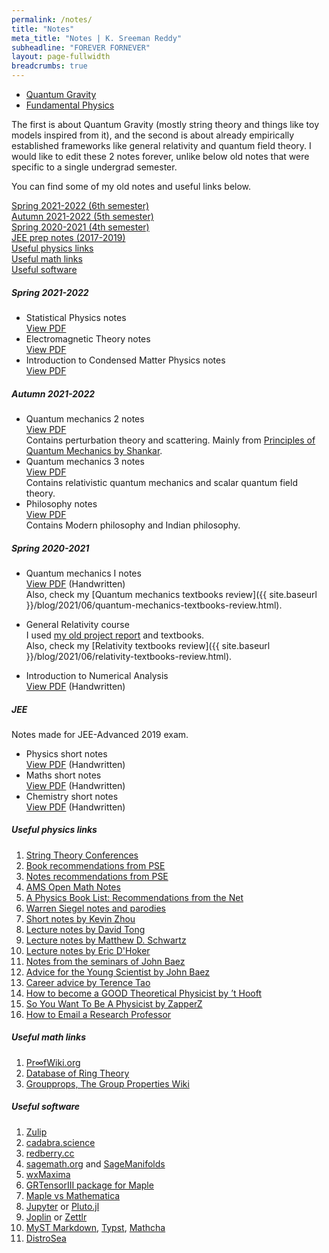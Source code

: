 ```yaml
---
permalink: /notes/
title: "Notes"
meta_title: "Notes | K. Sreeman Reddy"
subheadline: "FOREVER FORNEVER"
layout: page-fullwidth
breadcrumbs: true
---
```

- <a href='{{ site.baseurl }}/files/QG.pdf' target="_blank">Quantum Gravity</a><br>
- <a href='{{ site.baseurl }}/files/FP.pdf' target="_blank">Fundamental Physics</a><br>

The first is about Quantum Gravity (mostly string theory and things like toy models inspired from it), and the second is about already empirically established frameworks like general relativity and quantum field theory. I would like to edit these 2 notes forever, unlike below old notes that were specific to a single undergrad semester.

You can find some of my old notes and useful links below.

[Spring 2021-2022 (6th semester)](#spring-2021-2022)<br>
[Autumn 2021-2022 (5th semester)](#autumn-2021-2022)<br>
[Spring 2020-2021 (4th semester)](#spring-2020-2021)<br>
[JEE prep notes (2017-2019)](#jee)<br>
[Useful physics links](#useful-physics-links)<br>
[Useful math links](#useful-math-links)<br>
[Useful software](#useful-software)

##### Spring 2021-2022
- Statistical Physics notes<br>
<a href='{{ site.baseurl }}/files/StatPhy.pdf' target="_blank">View PDF</a><br>
- Electromagnetic Theory notes<br>
<a href='{{ site.baseurl }}/files/EMT.pdf' target="_blank">View PDF</a><br>
- Introduction to Condensed Matter Physics notes<br>
<a href='{{ site.baseurl }}/files/CondMat.pdf' target="_blank">View PDF</a><br>

##### Autumn 2021-2022
- Quantum mechanics 2 notes<br>
<a href='{{ site.baseurl }}/files/QM2.pdf' target="_blank">View PDF</a><br>
Contains perturbation theory and scattering. Mainly from <a href='https://www.google.co.in/books/edition/Principles_of_Quantum_Mechanics/sDvrBwAAQBAJ?hl=en&gbpv=1&printsec=frontcover' target="_blank">Principles of Quantum Mechanics by Shankar</a>.<br>
- Quantum mechanics 3 notes<br>
<a href='{{ site.baseurl }}/files/QM3.pdf' target="_blank">View PDF</a><br>
Contains relativistic quantum mechanics and scalar quantum field theory.
- Philosophy notes<br>
<a href='{{ site.baseurl }}/files/Philosophy.pdf' target="_blank">View PDF</a><br>
Contains Modern philosophy and Indian philosophy.<br>
##### Spring 2020-2021

- Quantum mechanics I notes<br>
<a href='{{ site.baseurl }}/files/QM1.pdf' target="_blank">View PDF</a> (Handwritten)<br>
Also, check my [Quantum mechanics textbooks review]({{ site.baseurl }}/blog/2021/06/quantum-mechanics-textbooks-review.html).

- General Relativity course<br>
I used <a href='{{ site.baseurl }}/projects/#special-and-general-relativity-april-2020'>my old project report</a> and textbooks.<br>
Also, check my [Relativity textbooks review]({{ site.baseurl }}/blog/2021/06/relativity-textbooks-review.html).

- Introduction to Numerical Analysis<br>
<a href='{{ site.baseurl }}/files/NA.pdf' target="_blank">View PDF</a> (Handwritten)<br>
##### JEE

Notes made for JEE-Advanced 2019 exam.
- Physics short notes<br>
<a href='{{ site.baseurl }}/files/P.pdf' target="_blank">View PDF</a> (Handwritten)<br>
- Maths short notes<br>
<a href='{{ site.baseurl }}/files/M.pdf' target="_blank">View PDF</a> (Handwritten)<br>
- Chemistry short notes<br>
<a href='{{ site.baseurl }}/files/C.pdf' target="_blank">View PDF</a> (Handwritten)<br>

##### Useful physics links

1. <a href='https://www.stringwiki.org/wiki/Conferences' target="_blank">String Theory Conferences</a><br>
1. <a href='https://physics.stackexchange.com/questions/12175/book-recommendations' target="_blank">Book recommendations from PSE</a><br>
1. <a href='https://physics.stackexchange.com/questions/101187/best-sets-of-physics-lecture-notes-and-articles' target="_blank">Notes recommendations from PSE</a><br>
1. <a href='https://www.ams.org/open-math-notes' target="_blank">AMS Open Math Notes</a><br>
1. <a href='https://math.ucr.edu/home/baez/physics/Administrivia/booklist.html' target="_blank">A Physics Book List: Recommendations from the Net</a><br>
1. <a href='http://insti.physics.sunysb.edu/~siegel/' target="_blank">Warren Siegel notes and parodies</a><br>
1. <a href='https://knzhou.github.io/#lectures' target="_blank">Short notes by Kevin Zhou</a><br>
1. <a href='http://www.damtp.cam.ac.uk/user/tong/teaching.html' target="_blank">Lecture notes by David Tong</a><br>
1. <a href='https://scholar.harvard.edu/schwartz/teaching' target="_blank">Lecture notes by Matthew D. Schwartz </a><br>
1. <a href='https://www.pa.ucla.edu/faculty-websites/dhoker-lecture-notes.html' target="_blank">Lecture notes by Eric D'Hoker</a><br>
1. <a href='https://math.ucr.edu/home/baez/QG.html' target="_blank">Notes from the seminars of John Baez</a><br>
1. <a href='https://math.ucr.edu/home/baez/advice.html' target="_blank">Advice for the Young Scientist by John Baez</a><br>
1. <a href='https://terrytao.wordpress.com/career-advice/' target="_blank">Career advice by Terence Tao</a><br>
1. <a href='https://goodtheorist.science/' target="_blank">How to become a GOOD Theoretical Physicist by ’t Hooft</a><br>
1. <a href='https://docs.google.com/document/d/1KBovBeg_kl6nAk8fTBYQdHMo8o3o0IgunPE3R7_OEHM/edit' target="_blank">So You Want To Be A Physicist by ZapperZ</a><br>
1. <a href='https://ugr.ue.ucsc.edu/email' target="_blank">How to Email a Research Professor</a><br>

##### Useful math links

1) <a href='https://proofwiki.org/wiki/Main_Page' target="_blank">Pr∞fWiki.org</a><br>
2) <a href='https://ringtheory.herokuapp.com/' target="_blank">Database of Ring Theory</a><br>
3) <a href='https://groupprops.subwiki.org/wiki/Main_Page' target="_blank">Groupprops, The Group Properties Wiki</a><br>

##### Useful software

1. <a href='https://zulip.com/for/research/' target="_blank">Zulip</a><br>
1. <a href='https://cadabra.science/' target="_blank">cadabra.science</a><br>
1. <a href='http://redberry.cc/' target="_blank">redberry.cc</a><br>
1. <a href='https://www.sagemath.org/' target="_blank">sagemath.org</a> and <a href='https://sagemanifolds.obspm.fr/' target="_blank">SageManifolds</a><br>
1. <a href='http://wxmaxima-developers.github.io/wxmaxima/' target="_blank">wxMaxima</a><br>
1. <a href='https://github.com/grtensor/grtensor' target="_blank">GRTensorIII package for Maple</a><br>
1. <a href='https://www.maplesoft.com/products/maple/compare/HowMapleComparestoMathematica.pdf' target="_blank">Maple vs Mathematica</a><br>
1. <a href='https://jupyter.org/' target="_blank">Jupyter</a> or <a href='https://plutojl.org' target="_blank">Pluto.jl</a><br>
1. <a href='https://joplinapp.org/' target="_blank">Joplin</a> or <a href='https://www.zettlr.com/' target="_blank">Zettlr</a><br>
1. <a href='https://mystmd.org/' target="_blank">MyST Markdown</a>, <a href='https://typst.app/' target="_blank">Typst</a>, <a href='https://www.mathcha.io/' target="_blank">Mathcha</a><br>
1. <a href='https://distrosea.com' target="_blank">DistroSea</a>